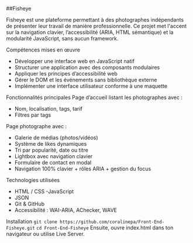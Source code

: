 ##Fisheye

Fisheye est une plateforme permettant à des photographes indépendants de présenter leur travail de manière professionnelle.
Ce projet met l'accent sur la navigation clavier, l’accessibilité (ARIA, HTML sémantique) et la modularité JavaScript, sans aucun framework.

Compétences mises en œuvre
- Développer une interface web en JavaScript natif
- Structurer une application avec des composants modulaires
- Appliquer les principes d’accessibilité web
- Gérer le DOM et les événements sans bibliothèque externe
- Implémenter une interface utilisateur conforme à une maquette

Fonctionnalités principales
Page d’accueil listant les photographes avec :
- Nom, localisation, tags, tarif
- Filtres par tags

Page photographe avec :
- Galerie de médias (photos/vidéos)
- Système de likes dynamiques
- Tri par popularité, date ou titre
- Lightbox avec navigation clavier
- Formulaire de contact en modal
- Navigation 100% clavier + rôles ARIA + gestion du focus

 Technologies utilisées
- HTML / CSS
-JavaScript 
- JSON 
- Git & GitHub
- Accessibilité : WAI-ARIA, AChecker, WAVE

Installation
```git clone https://github.com/coralinepa/Front-End-Fisheye.git```
```cd Front-End-Fisheye```
Ensuite, ouvre index.html dans ton navigateur ou utilise Live Server.
